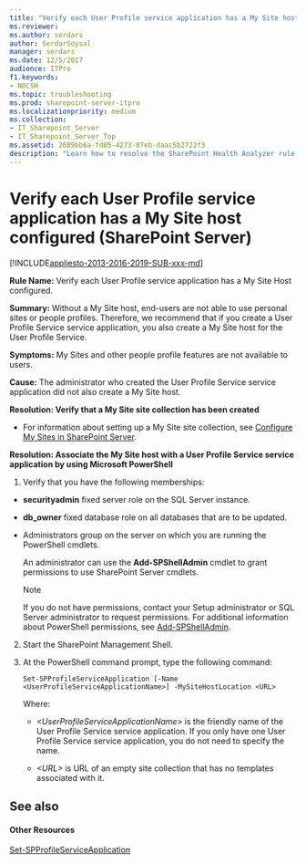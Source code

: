 ```yaml
---
title: "Verify each User Profile service application has a My Site host configured (SharePoint Server)"
ms.reviewer: 
ms.author: serdars
author: SerdarSoysal
manager: serdars
ms.date: 12/5/2017
audience: ITPro
f1.keywords:
- NOCSH
ms.topic: troubleshooting
ms.prod: sharepoint-server-itpro
ms.localizationpriority: medium
ms.collection:
- IT_Sharepoint_Server
- IT_Sharepoint_Server_Top
ms.assetid: 2689bb6a-fd05-4273-87eb-daac5b2722f3
description: "Learn how to resolve the SharePoint Health Analyzer rule: Verify each User Profile service application has a My Site Host configured, for SharePoint Server."
---
```


# Verify each User Profile service application has a My Site host configured (SharePoint Server)

[!INCLUDE[appliesto-2013-2016-2019-SUB-xxx-md](../includes/appliesto-2013-2016-2019-SUB-xxx-md.md)]
  
 **Rule Name:** Verify each User Profile service application has a My Site Host configured. 
  
 **Summary:** Without a My Site host, end-users are not able to use personal sites or people profiles. Therefore, we recommend that if you create a User Profile Service service application, you also create a My Site host for the User Profile Service. 
  
 **Symptoms:** My Sites and other people profile features are not available to users. 
  
 **Cause:** The administrator who created the User Profile Service service application did not also create a My Site host. 
  
 **Resolution: Verify that a My Site site collection has been created**
  
- For information about setting up a My Site site collection, see [Configure My Sites in SharePoint Server](../install/configure-my-sites.md).
    
**Resolution: Associate the My Site host with a User Profile Service service application by using Microsoft PowerShell**
  
1. Verify that you have the following memberships:
    
  - **securityadmin** fixed server role on the SQL Server instance. 
    
  - **db_owner** fixed database role on all databases that are to be updated. 
    
  - Administrators group on the server on which you are running the PowerShell cmdlets.
    
    An administrator can use the **Add-SPShellAdmin** cmdlet to grant permissions to use SharePoint Server cmdlets. 
    
    > [!NOTE]
    > If you do not have permissions, contact your Setup administrator or SQL Server administrator to request permissions. For additional information about PowerShell permissions, see [Add-SPShellAdmin](/powershell/module/sharepoint-server/Add-SPShellAdmin?view=sharepoint-ps&preserve-view=true). 
  
2. Start the SharePoint Management Shell.
    
3. At the PowerShell command prompt, type the following command:
    
   ```
   Set-SPProfileServiceApplication [-Name <UserProfileServiceApplicationName>] -MySiteHostLocation <URL>
   ```

    Where:
    
   -  _\<UserProfileServiceApplicationName\>_ is the friendly name of the User Profile Service service application. If you only have one User Profile Service service application, you do not need to specify the name. 
    
   -  _\<URL\>_ is URL of an empty site collection that has no templates associated with it. 
    
## See also
<a name="server"> </a>

#### Other Resources

[Set-SPProfileServiceApplication](/powershell/module/sharepoint-server/Set-SPProfileServiceApplication?view=sharepoint-ps&preserve-view=true)

